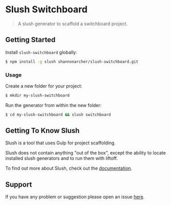 # Slush Switchboard

> A slush generator to scaffold a switchboard project.


## Getting Started

Install `slush-switchboard` globally:

```bash
$ npm install -g slush shannonarcher/slush-switchboard.git
```

### Usage

Create a new folder for your project:

```bash
$ mkdir my-slush-switchboard
```

Run the generator from within the new folder:

```bash
$ cd my-slush-switchboard && slush switchboard
```

## Getting To Know Slush

Slush is a tool that uses Gulp for project scaffolding.

Slush does not contain anything "out of the box", except the ability to locate installed slush generators and to run them with liftoff.

To find out more about Slush, check out the [documentation](https://github.com/slushjs/slush).

## Support
If you have any problem or suggestion please open an issue [here](https://github.com/shannon/slush-switchboard/issues).
